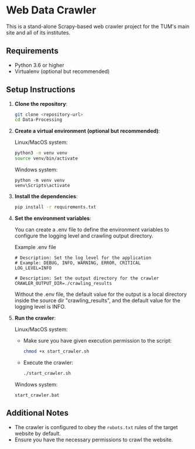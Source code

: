 # Web Data Crawler

This is a stand-alone Scrapy-based web crawler project for the TUM's main site and all of its institutes.

## Requirements

- Python 3.6 or higher
- Virtualenv (optional but recommended)

## Setup Instructions

1. **Clone the repository**:
    ```bash
    git clone <repository-url>
    cd Data-Processing
    ```

2. **Create a virtual environment (optional but recommended)**:

    Linux/MacOS system:
    ```bash
    python3 -m venv venv
    source venv/bin/activate 
    ```
    Windows system:
    ```batch
    python -m venv venv
    venv\Scripts\activate
    ```

3. **Install the dependencies**:
    ```bash
    pip install -r requirements.txt
    ```

4. **Set the environment variables**:

    You can create a .env file to define the environment variables to configure the logging level and crawling output directory.

    Example .env file
    ```
    # Description: Set the log level for the application
    # Example: DEBUG, INFO, WARNING, ERROR, CRITICAL
    LOG_LEVEL=INFO

    # Description: Set the output directory for the crawler
    CRAWLER_OUTPUT_DIR=./crawling_results
    ```
    
    Without the .env file, the default value for the output is a local directory inside the source dir "crawling_results", and the default value for the logging level is INFO.

5. **Run the crawler**:

    Linux/MacOS system:
    - Make sure you have given execution permission to the script:
      ```bash
      chmod +x start_crawler.sh
      ```
    - Execute the crawler:
      ```bash
      ./start_crawler.sh
      ```

    Windows system:
      ```batch
      start_crawler.bat
      ```

## Additional Notes

- The crawler is configured to obey the `robots.txt` rules of the target website by default.
- Ensure you have the necessary permissions to crawl the website.
